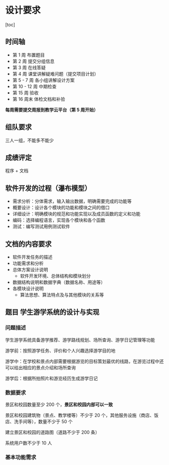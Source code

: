 # 设计要求

[toc]

## 时间轴

- 第 1 周  布置题目
- 第 2 周  提交分组信息
- 第 3 周  在线答疑
- 第 4 周  课堂讲解疑难问题（提交项目计划）
- 第 5 - 7 周  各小组讲解设计方案
- 第 10 - 12 周  中期检查
- 第 15 周  验收
- 第 16 周末  体检文档和补验

**每周需要提交周报到教学云平台（第 5 周开始）**

## 组队要求

三人一组，不能多不能少

## 成绩评定

程序 + 文档

## 软件开发的过程（瀑布模型）

- 需求分析：分体需求，输入输出数据，明确需要完成的功能等
- 概要设计：设计各个模块的功能和模块之间的借口
- 详细设计：明确模块的规范和功能实现以及成员函数的定义和功能
- 编码：选择编程语言，实现各个模块和各个函数
- 测试：编写测试用例测试软件

## 文档的内容要求

- 软件开发任务的描述
- 功能需求和分析
- 总体方案设计说明
  - 软件开发环境、总体结构和模块划分
- 数据结构说明和数据字典（数据名称、用途等）
- 各模块设计说明
  - 算法思想、算法特点及与其他模块的关系等

## 题目 学生游学系统的设计与实现

### 问题描述

学生游学系统具备游学推荐、游学路线规划、场所查询、游学日记管理等功能

游学前：按照游学任务、评价和个人兴趣选择游学目的地

游学中：在学校和景点内部需要根据游览的目标策划最优的线路，在游览过程中还可以给出相应的景点介绍和场所查询

游学后：根据所拍照片和游览经历生成游学日记

### 数据要求

景区和校园数量至少 200 个，**景区和校园内部可以一致**

景区和校园建筑物（景点、教学楼等）不少于 20 个，其他服务设施（商店、饭店、洗手间等），数量不少于 50 个

建立景区和校园的道路图（道路不少于 200 条）

系统用户数不少于 10 人

### 基本功能需求
